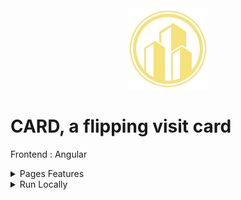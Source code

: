 <div align="center">
<img height="130px" width="130px" src="./src/assets/images/Logo.webp">
</div>
  
# CARD, a flipping visit card

Frontend : Angular
<br>

<details>
  <summary>Pages Features</summary>

### Main page

- View a visit card than can be flipped when you hover it

</details>

<details>
  <summary>Run Locally</summary>

### Clone the project

```bash
  git clone https://github.com/Brice150/CARD.git
```

### Install dependencies

```bash
  npm install
```

### Start the server

```bash
  ng serve -o
```

</details>
